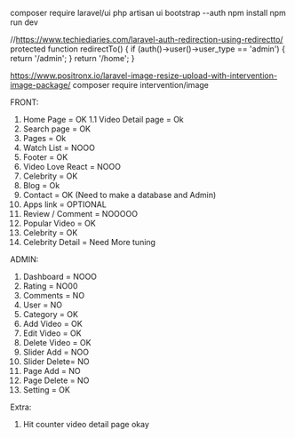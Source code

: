 composer require laravel/ui
php artisan ui bootstrap --auth
npm install 
npm run dev

//https://www.techiediaries.com/laravel-auth-redirection-using-redirectto/
  protected function redirectTo()
    {
        if (auth()->user()->user_type == 'admin') {
            return '/admin';
        }
        return '/home';
    }



https://www.positronx.io/laravel-image-resize-upload-with-intervention-image-package/
composer require intervention/image

FRONT:
1. Home Page = OK
1.1 Video Detail page = Ok 
2. Search page = OK 
3. Pages = Ok
4. Watch List =  NOOO
5. Footer = OK
6. Video Love React = NOOO
7. Celebrity = OK
8. Blog = Ok
9. Contact = OK (Need to make a database and Admin)
10. Apps link = OPTIONAL
11. Review / Comment = NOOOOO
12. Popular Video = OK
13. Celebrity = OK
14. Celebrity Detail = Need More tuning

ADMIN:
1. Dashboard =  NOOO
2. Rating = NO00
3. Comments = NO
4. User = NO
5. Category = OK
6. Add Video = OK
7. Edit Video = OK
8. Delete Video = OK
9. Slider Add = NOO
10. Slider Delete= NO
11. Page Add = NO
12. Page Delete = NO
13. Setting = OK

Extra:
1. Hit counter video detail page okay